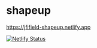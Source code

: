# shapeup

https://jfifield-shapeup.netlify.app

[![Netlify Status](https://api.netlify.com/api/v1/badges/800bebfd-b16a-4454-b608-dca71e859823/deploy-status)](https://app.netlify.com/sites/jfifield-shapeup/deploys)
